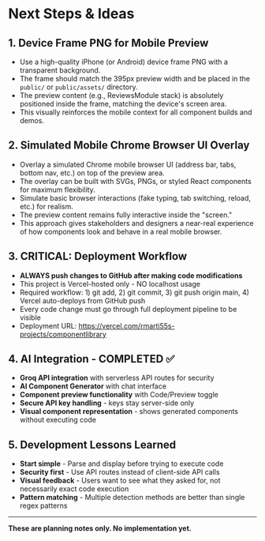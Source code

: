 # Next Steps & Ideas

## 1. Device Frame PNG for Mobile Preview
- Use a high-quality iPhone (or Android) device frame PNG with a transparent background.
- The frame should match the 395px preview width and be placed in the `public/` or `public/assets/` directory.
- The preview content (e.g., ReviewsModule stack) is absolutely positioned inside the frame, matching the device's screen area.
- This visually reinforces the mobile context for all component builds and demos.

## 2. Simulated Mobile Chrome Browser UI Overlay
- Overlay a simulated Chrome mobile browser UI (address bar, tabs, bottom nav, etc.) on top of the preview area.
- The overlay can be built with SVGs, PNGs, or styled React components for maximum flexibility.
- Simulate basic browser interactions (fake typing, tab switching, reload, etc.) for realism.
- The preview content remains fully interactive inside the "screen."
- This approach gives stakeholders and designers a near-real experience of how components look and behave in a real mobile browser.

## 3. CRITICAL: Deployment Workflow
- **ALWAYS push changes to GitHub after making code modifications**
- This project is Vercel-hosted only - NO localhost usage
- Required workflow: 1) git add, 2) git commit, 3) git push origin main, 4) Vercel auto-deploys from GitHub push
- Every code change must go through full deployment pipeline to be visible
- Deployment URL: https://vercel.com/rmarti55s-projects/componentlibrary

## 4. AI Integration - COMPLETED ✅
- **Groq API integration** with serverless API routes for security
- **AI Component Generator** with chat interface
- **Component preview functionality** with Code/Preview toggle
- **Secure API key handling** - keys stay server-side only
- **Visual component representation** - shows generated components without executing code

## 5. Development Lessons Learned
- **Start simple** - Parse and display before trying to execute code
- **Security first** - Use API routes instead of client-side API calls
- **Visual feedback** - Users want to see what they asked for, not necessarily exact code execution
- **Pattern matching** - Multiple detection methods are better than single regex patterns

---

**These are planning notes only. No implementation yet.** 